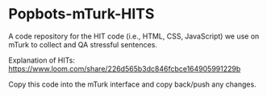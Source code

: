 # Popbots-mTurk-HITS
A code repository for the HIT code (i.e., HTML, CSS, JavaScript) we use on mTurk to collect and QA stressful sentences.

Explanation of HITs:
https://www.loom.com/share/226d565b3dc846fcbce164905991229b

Copy this code into the mTurk interface and copy back/push any changes.

